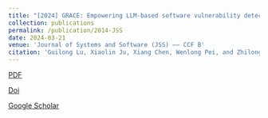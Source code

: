 ```yaml
---
title: "[2024] GRACE: Empowering LLM-based software vulnerability detection with graph structure and in-context learning"
collection: publications
permalink: /publication/2014-JSS
date: 2024-03-21
venue: 'Journal of Systems and Software (JSS) —— CCF B'
citation: 'Guilong Lu, Xiaolin Ju, Xiang Chen, Wenlong Pei, and Zhilong Cai. "GRACE: Empowering LLM-based software vulnerability detection with graph structure and in-context learning". Journal of Systems and Software, 2024: 1--18.'
---
```


[PDF](http://ntu-juking.github.io/files/JSS2024-01.pdf)

[Doi](https://doi.org/10.1016/j.jss.2024.112031)

[Google Scholar]()

